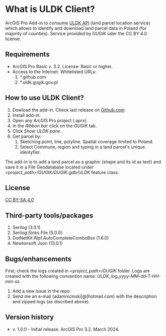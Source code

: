 # What is ULDK Client?

ArcGIS Pro Add-in to consume [ULDK API](https://uldk.gugik.gov.pl/?lang=en) (land parcel location service) which allows to identify and download land parcel data in Poland (for majority of counties). Service provided by GUGiK uder the CC BY 4.0 license.

## Requirements
- ArcGIS Pro Basic v. 3.2. License: Basic or higher.
- Access to the Internet. Whitelisted URLs:
  1. *.github.com
  2. *.uldk.gugik.gov.pl


## How to use ULDK Client?

1. Dowload the add-in. Check last release on [Github.com](https://github.com/nita14/ULDK)
2. Install add-in.
3. Open any ArcGIS Pro project (.aprx).
4. In the _Ribbon bar_ click on the _GUGiK_ tab.
5. Click _Show ULDK pane_.
6. Get parcel by:
   1. Sketching point, line, polyline. Spatial coverage limited to Poland.
   2. Select Commune, region and typing in a land parcel's unique identyfier.

The add-in is to add a land parcel as a graphic (shape and its id as text) and save it in a File Geodatabase located under _<project_path>/GUGIK/GUGIK.gdb/ULDK_ feature class.

## License
[CC BY-SA 4.0](https://creativecommons.org/licenses/by-sa/4.0/)

## Third-party tools/packages
1) Serilog (3.0.1)
2) Serilog.Sinks.File (5.0.0)
3) DotNetKit.Wpf.AutoCompleteComboBox (1.6.0)
4) Newtonsoft.Json (13.0.1)

## Bugs/enhancements
First, check the logs created in _<project_path>/GUGIK_ folder. Logs are created with the following convention name: _ULDK_log_yyyy-MM-dd-T-HH-mm-ss_.

1) Add a new issue in the repo.
2) Send me an e-mail (adamnicinski[@]hotmail.com) with the description and zipped logs (as discribed above).

## Version history

- v. 1.0.0 - Initial release. ArcGIS Pro 3.2. March 2024.


